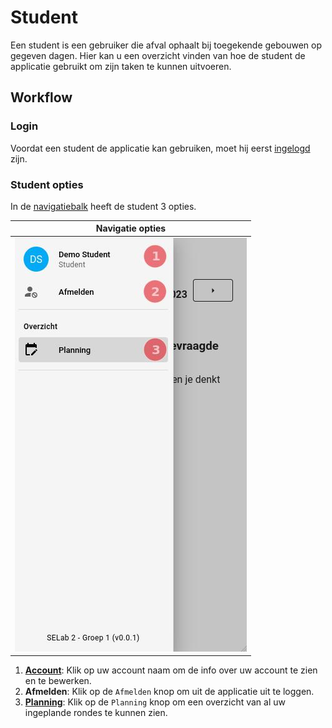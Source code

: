 # Student
Een student is een gebruiker die afval ophaalt bij toegekende gebouwen op gegeven dagen.
Hier kan u een overzicht vinden van hoe de student de applicatie gebruikt om zijn taken te kunnen uitvoeren.

## Workflow

### Login
Voordat een student de applicatie kan gebruiken, moet hij eerst [ingelogd](../pages/account/login.md) zijn.

### Student opties


In de [navigatiebalk](../navbar.md#student) heeft de student 3 opties.

|            Navigatie opties            |
|:--------------------------------------:|
| ![](../assets/student_nav_options.jpg) |

1. [**Account**](../pages/account/account.md): Klik op uw account naam om de info over uw account te zien en te bewerken.
2. **Afmelden**: Klik op de `Afmelden` knop om uit de applicatie uit te loggen.
3. [**Planning**](../pages/overview/planning.md): Klik op de `Planning` knop om een overzicht van al uw ingeplande rondes te
kunnen zien.

